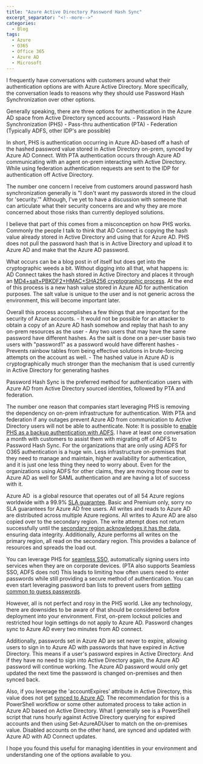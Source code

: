```yaml
---
title: "Azure Active Directory Password Hash Sync"
excerpt_separator: "<!--more-->"
categories:
  - Blog
tags:
  - Azure
  - O365
  - Office 365
  - Azure AD
  - Microsoft
---
```


I frequently have conversations with customers around what their authentication options are with Azure Active Directory. More specifically, the conversation leads to reasons why they should use Password Hash Synchronization over other options.

<!--more-->

Generally speaking, there are three options for authentication in the Azure AD space from Active Directory synced accounts.
    - Password Hash Synchronization (PHS)
    - Pass-thru authentication (PTA)
    - Federation (Typically ADFS, other IDP's are possible)

In short, PHS is authentication occurring in Azure AD-based off a hash of the hashed password value stored in Active Directory on-prem, synced by Azure AD Connect. With PTA authentication occurs through Azure AD communicating with an agent on-prem interacting with Active Directory. While using federation authentication requests are sent to the IDP for authentication off Active Directory.

The number one concern I receive from customers around password hash synchronization generally is "I don't want my passwords stored in the cloud for 'security.'" Although, I've yet to have a discussion with someone that can articulate what their security concerns are and why they are more concerned about those risks than currently deployed solutions.

I believe that part of this comes from a misconception on how PHS works. Commonly the people I talk to think that AD Connect is copying the hash value already stored in Active Directory and using that for Azure AD.  PHS does not pull the password hash that is in Active Directory and upload it to Azure AD and make that the Azure AD password.

What occurs can be a blog post in of itself but does get into the cryptographic weeds a bit. Without digging into all that, what happens is: AD Connect takes the hash stored in Active Directory and places it through an [MD4+salt+PBKDF2+HMAC+SHA256 cryptographic process](https://docs.microsoft.com/en-us/azure/active-directory/hybrid/how-to-connect-password-hash-synchronization#detailed-description-of-how-password-hash-synchronization-works). At the end of this process is a new hash value stored in Azure AD for authentication purposes. The salt value is unique to the user and is not generic across the environment, this will become important later.

Overall this process accomplishes a few things that are important for the security of Azure accounts.
    - It would not be possible for an attacker to obtain a copy of an Azure AD hash somehow and replay that hash to any on-prem resources as the user
    - Any two users that may have the same password have different hashes. As the salt is done on a per-user basis two users with "password1" as a password would have different hashes
    - Prevents rainbow tables from being effective solutions in brute-forcing attempts on the account as well.
    - The hashed value in Azure AD is cryptographically much stronger than the mechanism that is used currently in Active Directory for generating hashes

Password Hash Sync is the preferred method for authentication users with Azure AD from Active Directory sourced identities, followed by PTA and federation.

The number one reason that companies start leveraging PHS is removing the dependency on on-prem infrastructure for authentication. With PTA and federation if any outages prevent Azure AD from communication to Active Directory users will not be able to authenticate. Note: It is possible to [enable PHS as a backup authentication with ADFS](https://docs.microsoft.com/en-us/azure/active-directory/hybrid/tutorial-phs-backup). I have at least one conversation a month with customers to assist them with migrating off of ADFS to Password Hash Sync. For the organizations that are only using ADFS for O365 authentication is a huge win. Less infrastructure on-premises that they need to manage and maintain, higher availability for authentication, and it is just one less thing they need to worry about. Even for the organizations using ADFS for other claims, they are moving those over to Azure AD as well for SAML authentication and are having a lot of success with it.

Azure AD  is a global resource that operates out of all 54 Azure regions worldwide with a 99.9% [SLA guarantee](https://azure.microsoft.com/en-us/support/legal/sla/active-directory/v1_0/). Basic and Premium only, sorry no SLA guarantees for Azure AD free users. All writes and reads to Azure AD are distributed across multiple Azure regions. All writes to Azure AD are also copied over to the secondary region. The write attempt does not return successfully until the [secondary region acknowledges it has the data](https://docs.microsoft.com/en-us/azure/active-directory/fundamentals/active-directory-architecture), ensuring data integrity. Additionally, Azure performs all writes on the primary region, all read on the secondary region. This provides a balance of resources and spreads the load out.

You can leverage PHS for [seamless SSO](https://docs.microsoft.com/en-us/azure/active-directory/hybrid/how-to-connect-sso), automatically signing users into services when they are on corporate devices. (PTA also supports Seamless SSO, ADFS does not) This leads to limiting how often users need to enter passwords while still providing a secure method of authentication. You can even start leveraging password ban lists to prevent users from [setting common to guess passwords](https://docs.microsoft.com/en-us/azure/active-directory/authentication/concept-password-ban-bad#custom-banned-password-list).

However, all is not perfect and rosy in the PHS world. Like any technology, there are downsides to be aware of that should be considered before deployment into your environment.
First, on-prem lockout policies and restricted hour login settings do not apply to Azure AD. Password changes sync to Azure AD every two minutes from AD connect.

Additionally, passwords set in Azure AD are set never to expire, allowing users to sign in to Azure AD with passwords that have expired in Active Directory. This means if a user's password expires in Active Directory. And if they have no need to sign into Active Directory again, the Azure AD password will continue working. The Azure AD password would only get updated the next time the password is changed on-premises and then synced back.

Also, if you leverage the 'accountExpires' attribute in Active Directory, this value does not get [synced to Azure AD](https://docs.microsoft.com/en-us/azure/active-directory/hybrid/how-to-connect-password-hash-synchronization#account-expiration). The recommendation for this is a PowerShell workflow or some other automated process to take action in Azure AD based on Active Directory. What I generally see is a PowerShell script that runs hourly against Active Directory querying for expired accounts and then using Set-AzureADUser to match on the on-premises value. Disabled accounts on the other hand, are synced and updated with Azure AD with AD Connect updates.

I hope you found this useful for managing identities in your environment and understanding one of the options available to you.
